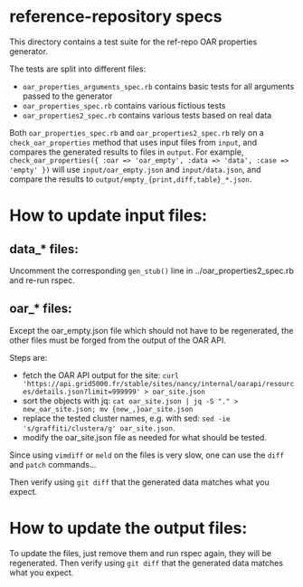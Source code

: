 reference-repository specs
==========================

This directory contains a test suite for the ref-repo OAR properties generator.

The tests are split into different files:
- `oar_properties_arguments_spec.rb` contains basic tests for all arguments passed to the generator
- `oar_properties_spec.rb` contains various fictious tests
- `oar_properties2_spec.rb` contains various tests based on real data

Both `oar_properties_spec.rb` and `oar_properties2_spec.rb` rely on a
`check_oar_properties` method that uses input files from `input`, and
compares the generated results to files in `output`.
For example, `check_oar_properties({ :oar => 'oar_empty', :data => 'data', :case => 'empty' })`
will use `input/oar_empty.json` and `input/data.json`, and compare the results
to `output/empty_{print,diff,table}_*.json`.

How to update input files:
==========================

data_* files:
-------------
Uncomment the corresponding `gen_stub()` line in ../oar_properties2_spec.rb and re-run rspec.

oar_* files:
------------
Except the oar_empty.json file which should not have to be regenerated, the other files must be forged from the output of the OAR API.

Steps are:
- fetch the OAR API output for the site: `curl 'https://api.grid5000.fr/stable/sites/nancy/internal/oarapi/resources/details.json?limit=999999' > oar_site.json`
- sort the objects with jq: `cat oar_site.json | jq -S "." > new_oar_site.json; mv {new_,}oar_site.json`
- replace the tested cluster names, e.g. with sed: `sed -ie 's/graffiti/clustera/g' oar_site.json`.
- modify the oar_site.json file as needed for what should be tested.

Since using `vimdiff` or `meld` on the files is very slow, one can use the `diff` and `patch` commands...

Then verify using `git diff` that the generated data matches what you expect.

How to update the output files:
===============================

To update the files, just remove them and run rspec again, they will be regenerated.
Then verify using `git diff` that the generated data matches what you expect.

